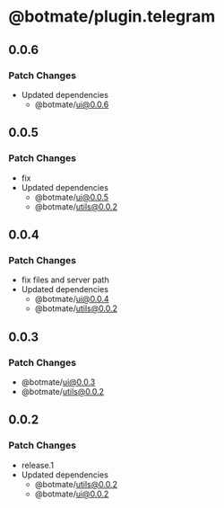 # @botmate/plugin.telegram

## 0.0.6

### Patch Changes

- Updated dependencies
  - @botmate/ui@0.0.6

## 0.0.5

### Patch Changes

- fix
- Updated dependencies
  - @botmate/ui@0.0.5
  - @botmate/utils@0.0.2

## 0.0.4

### Patch Changes

- fix files and server path
- Updated dependencies
  - @botmate/ui@0.0.4
  - @botmate/utils@0.0.2

## 0.0.3

### Patch Changes

- @botmate/ui@0.0.3
- @botmate/utils@0.0.2

## 0.0.2

### Patch Changes

- release.1
- Updated dependencies
  - @botmate/utils@0.0.2
  - @botmate/ui@0.0.2
